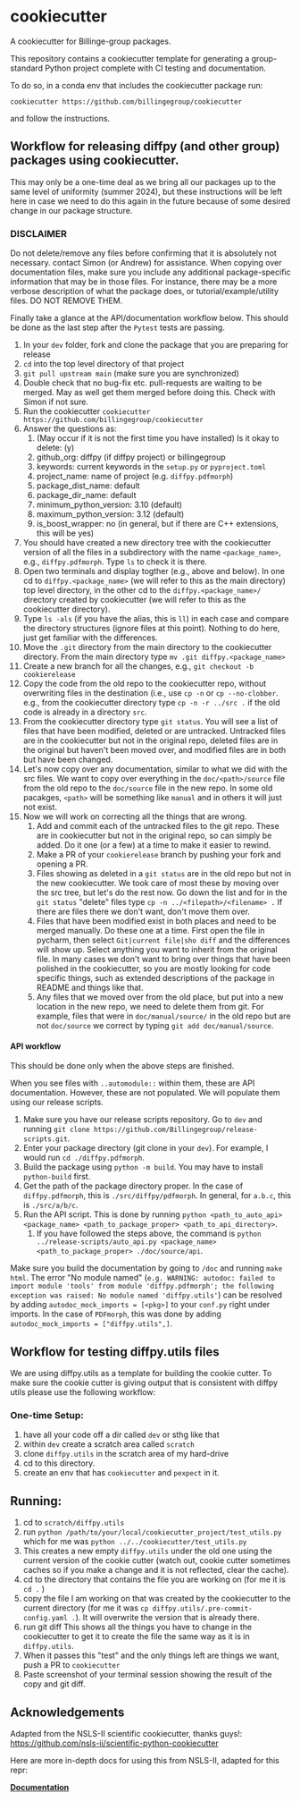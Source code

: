 # cookiecutter
A cookiecutter for Billinge-group packages.

This repository contains a cookiecutter template for generating a group-standard
Python project complete with CI testing and documentation.

To do so, in a conda env that includes the cookiecutter package run:
```
cookiecutter https://github.com/billingegroup/cookiecutter
```

and follow the instructions.

## Workflow for releasing diffpy (and other group) packages using cookiecutter.

This may only be a one-time deal as we bring all our packages up to the same level of uniformity (summer 2024), 
but these instructions will be left here in case we need to do this again in the future because of some
desired change in our package structure.

### DISCLAIMER
Do not delete/remove any files before confirming that it is absolutely not necessary. contact Simon (or Andrew) for assistance.
When copying over documentation files, make sure you include any additional package-specific information that may be in those files.
For instance, there may be a more verbose description of what the package does, or tutorial/example/utility files. DO NOT REMOVE THEM.

Finally take a glance at the API/documentation workflow below. This should be done as the last step after the `Pytest` tests are passing.

1. In your `dev` folder, fork and clone the package that you are preparing for release
4. `cd` into the top level directory of that project
2. `git pull upstream main` (make sure you are synchronized)
3. Double check that no bug-fix etc. pull-requests are waiting to be merged.  May as well get them merged before doing this. Check with Simon if not sure.
5. Run the cookiecutter `cookiecutter https://github.com/billingegroup/cookiecutter`
6. Answer the questions as:
   1. (May occur if it is not the first time you have installed) Is it okay to delete: (y)
   2. github_org: diffpy (if diffpy project) or billingegroup
   3. keywords: current keywords in the `setup.py` or `pyproject.toml`
   4. project_name: name of project (e.g. `diffpy.pdfmorph`)
   5. package_dist_name: default
   6. package_dir_name: default
   7. minimum_python_version: 3.10 (default)
   8. maximum_python_version: 3.12 (default)
   9. is_boost_wrapper: no (in general, but if there are C++ extensions, this will be yes)
7. You should have created a new directory tree with the cookiecutter version of all the files in a subdirectory with the name `<package_name>`, e.g., `diffpy.pdfmorph`.  Type `ls` to check it is there.
8. Open two terminals and display togther (e.g., above and below).  In one cd to `diffpy.<package_name>` (we will refer to this as the main directory) top level directory, in the other cd to the `diffpy.<package_name>/` directory created by cookiecutter (we will refer to this as the cookiecutter directory).
9. Type `ls -als` (if you have the alias, this is `ll`) in each case and compare the directory structures (ignore files at this point).  Nothing to do here, just get familiar with the differences.
10. Move the `.git` directory from the main directory to the cookiecutter directory. From the main directory type `mv .git diffpy.<package_name>`
11. Create a new branch for all the changes, e.g., `git checkout -b cookierelease`
12. Copy the code from the old repo to the cookiecutter repo, without overwriting files in the destination (i.e., use `cp -n` or `cp --no-clobber`.  e.g., from the cookiecutter directory type `cp -n -r ../src .` if the old code is already in a directory `src`.
13. From the cookiecutter directory type `git status`.  You will see a list of files that have been modified, deleted or are untracked.  Untracked files are in the cookiecutter but not in the original repo, deleted files are in the original but haven't been moved over, and modified files are in both but have been changed.
14. Let's now copy over any documentation, similar to what we did with the src files.  We want to copy over everything in the `doc/<path>/source` file from the old repo to the `doc/source` file in the new repo.  In some old pacakges, `<path>` will be something like `manual` and in others it will just not exist.
15. Now we will work on correcting all the things that are wrong.
    1. Add and commit each of the untracked files to the git repo.  These are in cookiecutter but not in the original repo, so can simply be added.  Do it one (or a few) at a time to make it easier to rewind.
    2. Make a PR of your `cookierelease` branch by pushing your fork and opening a PR.
    3. Files showing as deleted in a `git status` are in the old repo but not in the new cookiecutter.  We took care of most these by moving over the src tree, but let's do the rest now.  Go down the list and for <filename> in the `git status` "delete" files type `cp -n ../<filepath>/<filename> .`  If there are files there we don't want, don't move them over.
    4. Files that have been modified exist in both places and need to be merged manually.  Do these one at a time. First open the file in pycharm, then select `Git|current file|sho diff` and the differences will show up.  Select anything you want to inherit from the original file.   In many cases we don't want to bring over things that have been polished in the cookiecutter, so you are mostly looking for code specific things, such as extended descriptions of the package in README and things like that.
    5. Any files that we moved over from the old place, but put into a new location in the new repo, we need to delete them from git.  For example, files that were in `doc/manual/source/` in the old repo but are not `doc/source` we correct by typing `git add doc/manual/source`.
   
#### API workflow
This should be done only when the above steps are finished.

When you see files with `..automodule::` within them, these are API documentation. However, these are not populated. We will populate them using our release scripts.
1. Make sure you have our release scripts repository. Go to `dev` and running `git clone https://github.com/Billingegroup/release-scripts.git`.
2. Enter your package directory (git clone in your `dev`). For example, I would run `cd ./diffpy.pdfmorph`.
3. Build the package using `python -m build`. You may have to install `python-build` first.
4. Get the path of the package directory proper. In the case of `diffpy.pdfmorph`, this is `./src/diffpy/pdfmorph`. In general, for `a.b.c`, this is `./src/a/b/c`.
5. Run the API script. This is done by running `python <path_to_auto_api> <package_name> <path_to_package_proper> <path_to_api_directory>`.
   1. If you have followed the steps above, the command is `python ../release-scripts/auto_api.py <package_name> <path_to_package_proper> ./doc/source/api`.

Make sure you build the documentation by going to `/doc` and running `make html`.
The error "No module named" (`e.g. WARNING: autodoc: failed to import module 'tools' from module 'diffpy.pdfmorph'; the following exception was raised: No module named 'diffpy.utils'`) can be resolved by adding `autodoc_mock_imports = [<pkg>]` to your `conf.py` right under imports.
In the case of `PDFmorph`, this was done by adding `autodoc_mock_imports = ["diffpy.utils",]`.


## Workflow for testing diffpy.utils files
We are using diffpy.utils as a template
for building the cookie cutter.  To make sure the cookie cutter
is giving output that is consistent with diffpy utils please use
the following workflow:

### One-time Setup:
1. have all your code off a dir called `dev` or sthg like that
2. within `dev` create a scratch area called `scratch`
1. clone `diffpy.utils` in the scratch area of my hard-drive
1. cd to this directory.
1. create an env that has `cookiecutter` and `pexpect` in it.

## Running:
1. cd to `scratch/diffpy.utils`
1. run `python /path/to/your/local/cookiecutter_project/test_utils.py`  which for me was `python ../../cookiecutter/test_utils.py`
1. This creates a new empty `diffpy.utils` under the old one using the current version of the cookie cutter (watch out, cookie cutter sometimes caches so if you make a change and it is not reflected, clear the cache).
1. cd to the directory that contains the file you are working on (for me it is `cd .` )
1. copy the file I am working on that was created by the cookiecutter to the current directory (for me it was `cp diffpy.utils/.pre-commit-config.yaml .`).  It will overwrite the version that is already there.
1. run git diff
This shows all the things you have to change in the cookiecutter to get it to create the file the same way as it is in `diffpy.utils`.
2. When it passes this "test" and the only things left are things we want, push a PR to `cookiecutter`
3. Paste screenshot of your terminal session showing the result of the copy and git diff.



## Acknowledgements
Adapted from the NSLS-II scientific cookiecutter, thanks guys!:
https://github.com/nsls-ii/scientific-python-cookiecutter

Here are more in-depth docs for using this from NSLS-II, adapted for this repr:

**[Documentation](https://nsls-ii.github.io/scientific-python-cookiecutter/)**
